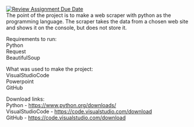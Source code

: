 [![Review Assignment Due Date](https://classroom.github.com/assets/deadline-readme-button-24ddc0f5d75046c5622901739e7c5dd533143b0c8e959d652212380cedb1ea36.svg)](https://classroom.github.com/a/ZTfGFEPa) <br />
The point of the project is to make a web scraper with python as the programming language. The scraper takes the data from a chosen web site and shows it on the console, but does not store it.

Requirements to run: <br />
Python <br />
Request <br />
BeautifulSoup

What was used to make the project: <br />
VisualStudioCode <br />
Powerpoint <br />
GitHub <br />

Download links: <br />
Python - https://www.python.org/downloads/<br />
VisualStudioCode - https://code.visualstudio.com/download<br />
GitHub - https://code.visualstudio.com/download<br />

